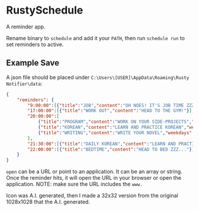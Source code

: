 # RustySchedule

A reminder app.

Rename binary to `schedule` and add it your `PATH`, then run `schedule run` to set reminders to active.

## Example Save
A json file should be placed under `C:\Users\[USER]\AppData\Roaming\Rusty Notifier\data`:
```json
{
    "reminders": {
        "9:00:00":[{"title":"JOB","content":"OH NOES! IT'S JOB TIME ZZZ..."}],
        "17:00:00":[{"title":"WORK OUT","content":"HEAD TO THE GYM!"}],
        "20:00:00":[
            {"title":"PROGRAM","content":"WORK ON YOUR SIDE-PROJECTS","weekdays":["Mon", "Thu"]},
            {"title":"KOREAN","content":"LEARN AND PRACTICE KOREAN","weekdays":["Tue", "Fri", "Sun"],"open":"C:\\Users\\[USER]\\AppData\\Roaming\\Microsoft\\Windows\\Start Menu\\Programs\\Anki.lnk"},
            {"title":"WRITING","content":"WRITE YOUR NOVEL","weekdays":["Wed", "Sat"]}
        ],
        "21:30:00":[{"title":"DAILY KOREAN","content":"LEARN AND PRACTICE KOREAN","open":"C:\\Users\\[USER]\\AppData\\Roaming\\Microsoft\\Windows\\Start Menu\\Programs\\Anki.lnk"}],
        "22:00:00":[{"title":"BEDTIME","content":"HEAD TO BED ZZZ..."}]
    }
}
```

`open` can be a URL or point to an application. It can be an array or string.
Once the reminder hits, it will open the URL in your browser or open the application.
NOTE: make sure the URL includes the `www.`

Icon was A.I. generated, then I made a 32x32 version from the original 1028x1028 that the A.I. generated.
